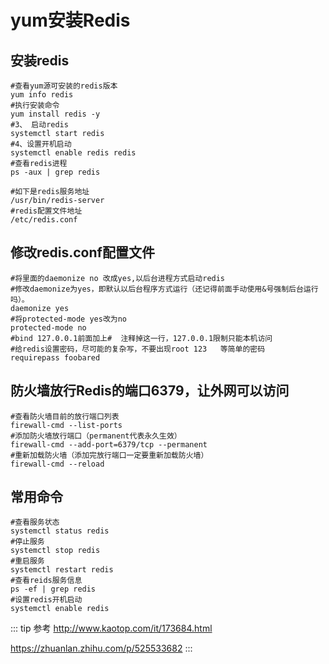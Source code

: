 # yum安装Redis


## 安装redis
~~~shell
#查看yum源可安装的redis版本
yum info redis
#执行安装命令
yum install redis -y
#3、 启动redis
systemctl start redis
#4、设置开机启动
systemctl enable redis redis
#查看redis进程
ps -aux | grep redis

#如下是redis服务地址
/usr/bin/redis-server
#redis配置文件地址
/etc/redis.conf
~~~



## 修改redis.conf配置文件

~~~shell
#将里面的daemonize no 改成yes,以后台进程方式启动redis
#修改daemonize为yes，即默认以后台程序方式运行（还记得前面手动使用&号强制后台运行吗）。
daemonize yes
#将protected-mode yes改为no
protected-mode no
#bind 127.0.0.1前面加上#  注释掉这一行，127.0.0.1限制只能本机访问
#给redis设置密码，尽可能的复杂写，不要出现root 123   等简单的密码
requirepass foobared
~~~



## 防火墙放行Redis的端口6379，让外网可以访问

~~~shell
#查看防火墙目前的放行端口列表
firewall-cmd --list-ports
#添加防火墙放行端口（permanent代表永久生效）
firewall-cmd --add-port=6379/tcp --permanent
#重新加载防火墙（添加完放行端口一定要重新加载防火墙）
firewall-cmd --reload
~~~



## 常用命令

~~~shell
#查看服务状态
systemctl status redis
#停止服务
systemctl stop redis
#重启服务
systemctl restart redis
#查看reids服务信息
ps -ef | grep redis
#设置redis开机启动
systemctl enable redis
~~~



::: tip 参考
http://www.kaotop.com/it/173684.html

https://zhuanlan.zhihu.com/p/525533682
:::